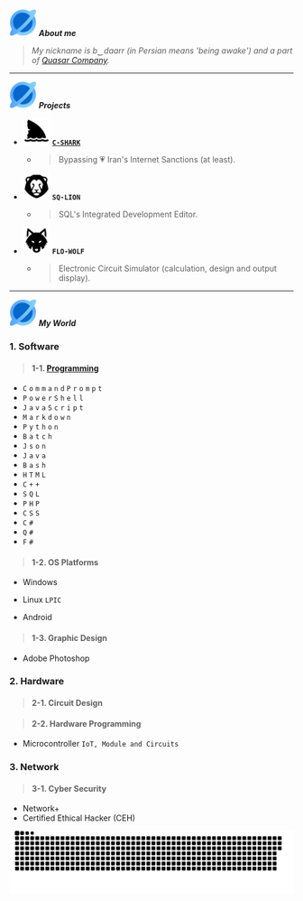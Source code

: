 <img src="https://github.com/xqb-dpx/xqb-dpx/blob/main/resource/quasar.png" style="width: 48px; height: 48px;" /> ***About me***

> *My nickname is b‿daarr (in Persian means 'being awake') and a part of [Quasar Company](#).*

---

<img src="https://github.com/xqb-dpx/xqb-dpx/blob/main/resource/quasar.png" style="width: 48px; height: 48px;" /> ***Projects***

- <img src="https://github.com/xqb-dpx/xqb-dpx/blob/main/resource/c-shark.png" style="width: 48px; height: 48px;" /> [**`C-SHARK`**](https://github.com/xqb-dpx/C-SHARK/blob/main/README.md#c-shark)
    - > Bypassing :heartpulse: Iran's Internet Sanctions (at least).
- <img src="https://github.com/xqb-dpx/xqb-dpx/blob/main/resource/sq-lion.png" style="width: 48px; height: 48px;" /> **`SQ-LION`**
    - > SQL's Integrated Development Editor.
- <img src="https://github.com/xqb-dpx/xqb-dpx/blob/main/resource/flo-wolf.png" style="width: 48px; height: 48px;" /> **`FLO-WOLF`**
    - > Electronic Circuit Simulator (calculation, design and output display). 

---

<img src="https://github.com/xqb-dpx/xqb-dpx/blob/main/resource/quasar.png" style="width: 48px; height: 48px;" /> ***My World***
<br />

### 1. **Software**
   
> #### 1-1. [Programming](https://github.com/xqb-dpx/xqb-dpx/blob/main/LANGUAGES.md)

- `C` `o` `m` `m` `a` `n` `d` `P` `r` `o` `m` `p` `t`
- `P` `o` `w` `e` `r` `S` `h` `e` `l` `l`
- `J` `a` `v` `a` `S` `c` `r` `i` `p` `t`
- `M` `a` `r` `k` `d` `o` `w` `n`
- `P` `y` `t` `h` `o` `n`
- `B` `a` `t` `c` `h`
- `J` `s` `o` `n`
- `J` `a` `v` `a`
- `B` `a` `s` `h`
- `H` `T` `M` `L`
- `C` `+` `+`
- `S` `Q` `L`
- `P` `H` `P`
- `C` `S` `S`
- `C` `#`
- `Q` `#`
- `F` `#`

> #### 1-2. OS Platforms

- Windows

- Linux `LPIC`

- Android

> #### 1-3. Graphic Design

- Adobe Photoshop

### 2. **Hardware**

> #### 2-1. Circuit Design

> #### 2-2. Hardware Programming

- Microcontroller `IoT, Module and Circuits`

### 3. **Network**

> #### 3-1. Cyber Security

- Network+
- Certified Ethical Hacker (CEH)

![footer](https://github.com/xqb-dpx/xqb-dpx/blob/main/resource%2Ffooter.svg)